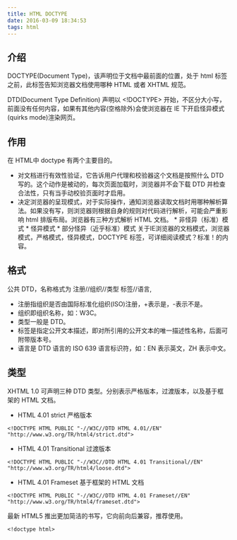```yaml
---
title: HTML DOCTYPE
date: 2016-03-09 18:34:53
tags: html
---
```

## 介绍
DOCTYPE(Document Type)，该声明位于文档中最前面的位置，处于 html 标签之前，此标签告知浏览器文档使用哪种 HTML 或者 XHTML 规范。

DTD(Document Type Definition) 声明以 <!DOCTYPE> 开始，不区分大小写，前面没有任何内容，如果有其他内容(空格除外)会使浏览器在 IE 下开启怪异模式(quirks mode)渲染网页。

## 作用
在 HTML中 doctype 有两个主要目的。
- 对文档进行有效性验证，它告诉用户代理和校验器这个文档是按照什么 DTD 写的。这个动作是被动的，每次页面加载时，浏览器并不会下载 DTD 并检查合法性，只有当手动校验页面时才启用。
- 决定浏览器的呈现模式，对于实际操作，通知浏览器读取文档时用哪种解析算法。如果没有写，则浏览器则根据自身的规则对代码进行解析，可能会严重影响 html 排版布局。浏览器有三种方式解析 HTML 文档。 * 非怪异（标准）模式 * 怪异模式 * 部分怪异（近乎标准）模式 关于IE浏览器的文档模式，浏览器模式，严格模式，怪异模式，DOCTYPE 标签，可详细阅读模式？标准！的内容。

## 格式
公共 DTD，名称格式为 注册//组织//类型 标签//语言,
- 注册指组织是否由国际标准化组织(ISO)注册，+表示是，-表示不是。
- 组织即组织名称，如：W3C。
- 类型一般是 DTD。
- 标签是指定公开文本描述，即对所引用的公开文本的唯一描述性名称，后面可附带版本号。
- 语言是 DTD 语言的 ISO 639 语言标识符，如：EN 表示英文，ZH 表示中文。

## 类型
XHTML 1.0 可声明三种 DTD 类型。分别表示严格版本，过渡版本，以及基于框架的 HTML 文档。
- HTML 4.01 strict 严格版本
```
<!DOCTYPE HTML PUBLIC "-//W3C//DTD HTML 4.01//EN" "http://www.w3.org/TR/html4/strict.dtd">
```
- HTML 4.01 Transitional 过渡版本
```
<!DOCTYPE HTML PUBLIC "-//W3C//DTD HTML 4.01 Transitional//EN" "http://www.w3.org/TR/html4/loose.dtd">
```
- HTML 4.01 Frameset 基于框架的 HTML 文档
```
<!DOCTYPE HTML PUBLIC "-//W3C//DTD HTML 4.01 Frameset//EN" "http://www.w3.org/TR/html4/frameset.dtd">
```

最新 HTML5 推出更加简洁的书写，它向前向后兼容，推荐使用。
```
<!doctype html>
```
